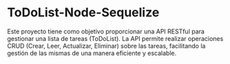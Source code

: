 # ToDoList-Node-Sequelize
Este proyecto tiene como objetivo proporcionar una API RESTful para gestionar una lista de tareas (ToDoList). La API permite realizar operaciones CRUD (Crear, Leer, Actualizar, Eliminar) sobre las tareas, facilitando la gestión de las mismas de una manera eficiente y escalable.
